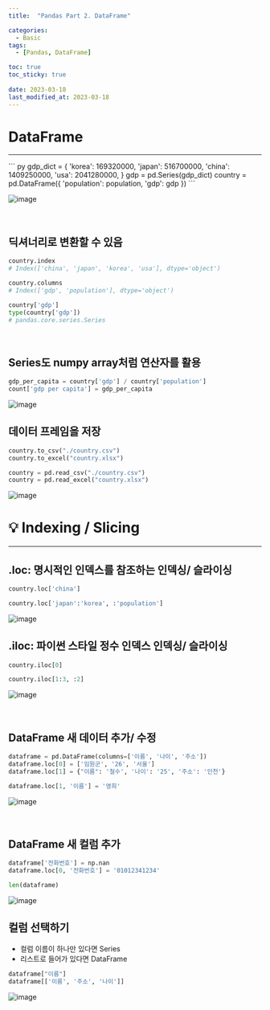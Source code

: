 ```yaml
---
title:  "Pandas Part 2. DataFrame"

categories:
  - Basic
tags:
  - [Pandas, DataFrame]

toc: true
toc_sticky: true
 
date: 2023-03-18
last_modified_at: 2023-03-18
---
```


# DataFrame
<hr>
``` py
gdp_dict = {
    'korea': 169320000,
    'japan': 516700000,
    'china': 1409250000,
    'usa': 2041280000,
}
gdp = pd.Series(gdp_dict)
country = pd.DataFrame({
    'population': population,
    'gdp': gdp
})
```

![image](https://user-images.githubusercontent.com/31909322/226269071-b51c49f0-fd52-49a6-8550-6c612f965f23.png)

<br>

## 딕셔너리로 변환할 수 있음
``` py
country.index
# Index(['china', 'japan', 'korea', 'usa'], dtype='object')

country.columns
# Index(['gdp', 'population'], dtype='object')

country['gdp']
type(country['gdp'])
# pandas.core.series.Series
```
<br>

## Series도 numpy array처럼 연산자를 활용
``` py
gdp_per_capita = country['gdp'] / country['population']
count['gdp per capita'] = gdp_per_capita
```
![image](https://user-images.githubusercontent.com/31909322/226270064-e1ecaa63-8d81-46ad-9536-90b4a57cc0de.png)
<br>

## 데이터 프레임을 저장
``` py
country.to_csv("./country.csv")
country.to_excel("country.xlsx")

country = pd.read_csv("./country.csv")
country = pd.read_excel("country.xlsx")
```
![image](https://user-images.githubusercontent.com/31909322/226271213-923a51f3-eca3-4f07-a64e-77199020f6b6.png)
<br>

# 💡 Indexing / Slicing
<hr>

## .loc: 명시적인 인덱스를 참조하는 인덱싱/ 슬라이싱
``` py
country.loc['china']

country.loc['japan':'korea', :'population']
```
![image](https://user-images.githubusercontent.com/31909322/226272655-2595767f-f8ee-46c0-a7f0-8a3e382853c4.png)
<br>

## .iloc: 파이썬 스타일 정수 인덱스 인덱싱/ 슬라이싱
``` py
country.iloc[0]

country.iloc[1:3, :2]
```
![image](https://user-images.githubusercontent.com/31909322/226272655-2595767f-f8ee-46c0-a7f0-8a3e382853c4.png)

<br>

## DataFrame 새 데이터 추가/ 수정
```py
dataframe = pd.DataFrame(columns=['이름', '나이', '주소'])
dataframe.loc[0] = ['임원군', '26', '서울']
dataframe.loc[1] = {"이름": '철수', '나이': '25', '주소': '인천'}

dataframe.loc[1, '이름'] = '영희'
```
![image](https://user-images.githubusercontent.com/31909322/226273605-50d506f2-9201-4201-be70-4785b5b972ac.png)

<br>

## DataFrame 새 컬럼 추가
``` py
dataframe['전화번호'] = np.nan
dataframe.loc[0, '전화번호'] = '01012341234'

len(dataframe)
```
![image](https://user-images.githubusercontent.com/31909322/226279427-5218180f-2545-4f1f-9bb4-75cb7b2eb217.png)
<br>

## 컬럼 선택하기
* 컬럼 이름이 하나만 있다면 Series
* 리스트로 들어가 있다면 DataFrame
``` py
dataframe["이름"]
dataframe[['이름', '주소', '나이']]
```
![image](https://user-images.githubusercontent.com/31909322/226280243-c5b30d8b-ad04-4c19-a364-1376cb77ad4c.png)
<br>

